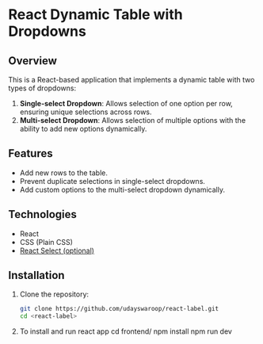 # React Dynamic Table with Dropdowns

## Overview

This is a React-based application that implements a dynamic table with two types of dropdowns:

1. **Single-select Dropdown**: Allows selection of one option per row, ensuring unique selections across rows.
2. **Multi-select Dropdown**: Allows selection of multiple options with the ability to add new options dynamically.

## Features

- Add new rows to the table.
- Prevent duplicate selections in single-select dropdowns.
- Add custom options to the multi-select dropdown dynamically.

## Technologies

- React
- CSS (Plain CSS)
- [React Select (optional)](https://react-select.com/)

## Installation

1. Clone the repository:
   ```bash
   git clone https://github.com/udayswaroop/react-label.git
   cd <react-label>
   ```
2. To install and run react app
   cd frontend/
   npm install
   npm run dev
   ```

   ```
